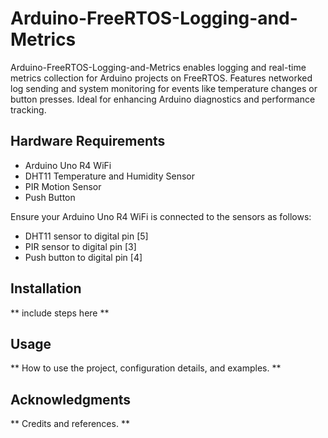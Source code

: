 # Arduino-FreeRTOS-Logging-and-Metrics
Arduino-FreeRTOS-Logging-and-Metrics enables logging and real-time metrics collection for Arduino projects on FreeRTOS. Features networked log sending and system monitoring for events like temperature changes or button presses. Ideal for enhancing Arduino diagnostics and performance tracking.

## Hardware Requirements
- Arduino Uno R4 WiFi
- DHT11 Temperature and Humidity Sensor
- PIR Motion Sensor
- Push Button

Ensure your Arduino Uno R4 WiFi is connected to the sensors as follows:

- DHT11 sensor to digital pin [5]
- PIR sensor to digital pin [3]
- Push button to digital pin [4]

## Installation
** include steps here **

## Usage
** How to use the project, configuration details, and examples. **

## Acknowledgments
** Credits and references. **

